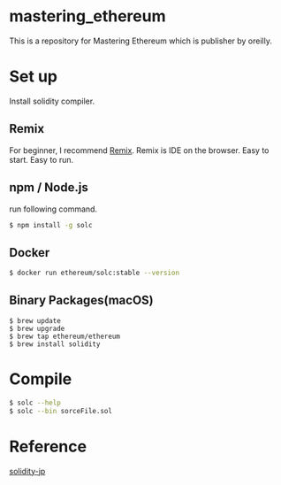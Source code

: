 # mastering_ethereum  
This is a repository for Mastering Ethereum which is publisher by oreilly.

# Set up
Install solidity compiler. 
## Remix
For beginner, I recommend [Remix](https://remix.ethereum.org/). Remix is IDE on the browser. Easy to start. Easy to run.

## npm / Node.js
run following command.
```zsh
$ npm install -g solc
```


## Docker
```zsh
$ docker run ethereum/solc:stable --version
```

## Binary Packages(macOS)
```
$ brew update
$ brew upgrade
$ brew tap ethereum/ethereum
$ brew install solidity
```

# Compile
```zsh
$ solc --help
$ solc --bin sorceFile.sol
```

# Reference
[solidity-jp](https://solidity-jp.readthedocs.io/ja/latest/installing-solidity.html)